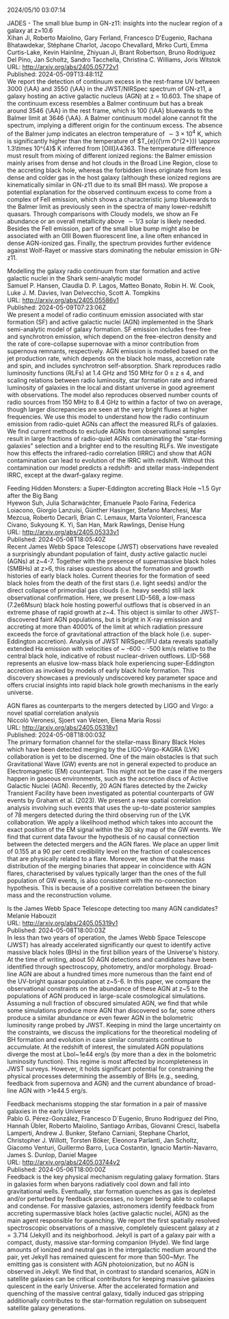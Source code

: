 2024/05/10 03:07:14  

JADES - The small blue bump in GN-z11: insights into the nuclear region
  of a galaxy at z=10.6  
Xihan Ji, Roberto Maiolino, Gary Ferland, Francesco D'Eugenio, Rachana Bhatawdekar, Stéphane Charlot, Jacopo Chevallard, Mirko Curti, Emma Curtis-Lake, Kevin Hainline, Zhiyuan Ji, Brant Robertson, Bruno Rodríguez Del Pino, Jan Scholtz, Sandro Tacchella, Christina C. Williams, Joris Witstok  
URL: http://arxiv.org/abs/2405.05772v1  
Published: 2024-05-09T13:48:11Z  
  We report the detection of continuum excess in the rest-frame UV between 3000 {\AA} and 3550 {\AA} in the JWST/NIRSpec spectrum of GN-z11, a galaxy hosting an active galactic nucleus (AGN) at z = 10.603. The shape of the continuum excess resembles a Balmer continuum but has a break around 3546 {\AA} in the rest frame, which is 100 {\AA} bluewards to the Balmer limit at 3646 {\AA}. A Balmer continuum model alone cannot fit the spectrum, implying a different origin for the continuum excess. The absence of the Balmer jump indicates an electron temperature of $\sim 3\times 10^4$ K, which is significantly higher than the temperature of $T_{e}({\rm O^{2+}}) \approx 1.3\times 10^{4}$ K inferred from [OIII]$\lambda 4363$. The temperature difference must result from mixing of different ionized regions: the Balmer emission mainly arises from dense and hot clouds in the Broad Line Region, close to the accreting black hole, whereas the forbidden lines originate from less dense and colder gas in the host galaxy (although these ionized regions are kinematically similar in GN-z11 due to its small BH mass). We propose a potential explanation for the observed continuum excess to come from a complex of FeII emission, which shows a characteristic jump bluewards to the Balmer limit as previously seen in the spectra of many lower-redshift quasars. Through comparisons with Cloudy models, we show an Fe abundance or an overall metallicity above $\sim 1/3$ solar is likely needed. Besides the FeII emission, part of the small blue bump might also be associated with an OIII Bowen fluorescent line, a line often enhanced in dense AGN-ionized gas. Finally, the spectrum provides further evidence against Wolf-Rayet or massive stars dominating the nebular emission in GN-z11.   

Modelling the galaxy radio continuum from star formation and active
  galactic nuclei in the Shark semi-analytic model  
Samuel P. Hansen, Claudia D. P. Lagos, Matteo Bonato, Robin H. W. Cook, Luke J. M. Davies, Ivan Delvecchio, Scott A. Tompkins  
URL: http://arxiv.org/abs/2405.05586v1  
Published: 2024-05-09T07:23:06Z  
  We present a model of radio continuum emission associated with star formation (SF) and active galactic nuclei (AGN) implemented in the Shark semi-analytic model of galaxy formation. SF emission includes free-free and synchrotron emission, which depend on the free-electron density and the rate of core-collapse supernovae with a minor contribution from supernova remnants, respectively. AGN emission is modelled based on the jet production rate, which depends on the black hole mass, accretion rate and spin, and includes synchrotron self-absorption. Shark reproduces radio luminosity functions (RLFs) at 1.4 GHz and 150 MHz for 0 $\leq$ z $\leq$ 4, and scaling relations between radio luminosity, star formation rate and infrared luminosity of galaxies in the local and distant universe in good agreement with observations. The model also reproduces observed number counts of radio sources from 150 MHz to 8.4 GHz to within a factor of two on average, though larger discrepancies are seen at the very bright fluxes at higher frequencies. We use this model to understand how the radio continuum emission from radio-quiet AGNs can affect the measured RLFs of galaxies. We find current methods to exclude AGNs from observational samples result in large fractions of radio-quiet AGNs contaminating the "star-forming galaxies" selection and a brighter end to the resulting RLFs. We investigate how this effects the infrared-radio correlation (IRRC) and show that AGN contamination can lead to evolution of the IRRC with redshift. Without this contamination our model predicts a redshift- and stellar mass-independent IRRC, except at the dwarf-galaxy regime.   

Feeding Hidden Monsters: a Super-Eddington accreting Black Hole ~1.5 Gyr
  after the Big Bang  
Hyewon Suh, Julia Scharwächter, Emanuele Paolo Farina, Federica Loiacono, Giorgio Lanzuisi, Günther Hasinger, Stefano Marchesi, Mar Mezcua, Roberto Decarli, Brian C. Lemaux, Marta Volonteri, Francesca Civano, Sukyoung K. Yi, San Han, Mark Rawlings, Denise Hung  
URL: http://arxiv.org/abs/2405.05333v1  
Published: 2024-05-08T18:05:40Z  
  Recent James Webb Space Telescope (JWST) observations have revealed a surprisingly abundant population of faint, dusty active galactic nuclei (AGNs) at z~4-7. Together with the presence of supermassive black holes (SMBHs) at z&gt;6, this raises questions about the formation and growth histories of early black holes. Current theories for the formation of seed black holes from the death of the first stars (i.e. light seeds) and/or the direct collapse of primordial gas clouds (i.e. heavy seeds) still lack observational confirmation. Here, we present LID-568, a low-mass (7.2e6Msun) black hole hosting powerful outflows that is observed in an extreme phase of rapid growth at z~4. This object is similar to other JWST-discovered faint AGN populations, but is bright in X-ray emission and accreting at more than 4000% of the limit at which radiation pressure exceeds the force of gravitational attraction of the black hole (i.e. super-Eddington accretion). Analysis of JWST NIRSpec/IFU data reveals spatially extended Ha emission with velocities of ~ -600 - -500 km/s relative to the central black hole, indicative of robust nuclear-driven outflows. LID-568 represents an elusive low-mass black hole experiencing super-Eddington accretion as invoked by models of early black hole formation. This discovery showcases a previously undiscovered key parameter space and offers crucial insights into rapid black hole growth mechanisms in the early universe.   

AGN flares as counterparts to the mergers detected by LIGO and Virgo: a
  novel spatial correlation analysis  
Niccolò Veronesi, Sjoert van Velzen, Elena Maria Rossi  
URL: http://arxiv.org/abs/2405.05318v1  
Published: 2024-05-08T18:00:03Z  
  The primary formation channel for the stellar-mass Binary Black Holes which have been detected merging by the LIGO-Virgo-KAGRA (LVK) collaboration is yet to be discerned. One of the main obstacles is that such Gravitational Wave (GW) events are not in general expected to produce an Electromagnetic (EM) counterpart. This might not be the case if the mergers happen in gaseous environments, such as the accretion discs of Active Galactic Nuclei (AGN). Recently, 20 AGN flares detected by the Zwicky Transient Facility have been investigated as potential counterparts of GW events by Graham et al. (2023). We present a new spatial correlation analysis involving such events that uses the up-to-date posterior samples of 78 mergers detected during the third observing run of the LVK collaboration. We apply a likelihood method which takes into account the exact position of the EM signal within the 3D sky map of the GW events. We find that current data favour the hypothesis of no causal connection between the detected mergers and the AGN flares. We place an upper limit of 0.155 at a 90 per cent credibility level on the fraction of coalescences that are physically related to a flare. Moreover, we show that the mass distribution of the merging binaries that appear in coincidence with AGN flares, characterised by values typically larger than the ones of the full population of GW events, is also consistent with the no-connection hypothesis. This is because of a positive correlation between the binary mass and the reconstruction volume.   

Is the James Webb Space Telescope detecting too many AGN candidates?  
Melanie Habouzit  
URL: http://arxiv.org/abs/2405.05319v1  
Published: 2024-05-08T18:00:03Z  
  In less than two years of operation, the James Webb Space Telescope (JWST) has already accelerated significantly our quest to identify active massive black holes (BHs) in the first billion years of the Universe's history. At the time of writing, about 50 AGN detections and candidates have been identified through spectroscopy, photometry, and/or morphology. Broad-line AGN are about a hundred times more numerous than the faint end of the UV-bright quasar population at z~5-6. In this paper, we compare the observational constraints on the abundance of these AGN at z~5 to the populations of AGN produced in large-scale cosmological simulations. Assuming a null fraction of obscured simulated AGN, we find that while some simulations produce more AGN than discovered so far, some others produce a similar abundance or even fewer AGN in the bolometric luminosity range probed by JWST. Keeping in mind the large uncertainty on the constraints, we discuss the implications for the theoretical modeling of BH formation and evolution in case similar constraints continue to accumulate. At the redshift of interest, the simulated AGN populations diverge the most at Lbol~1e44 erg/s (by more than a dex in the bolometric luminosity function). This regime is most affected by incompleteness in JWST surveys. However, it holds significant potential for constraining the physical processes determining the assembly of BHs (e.g., seeding, feedback from supernova and AGN) and the current abundance of broad-line AGN with &gt;1e44.5 erg/s.   

Feedback mechanisms stopping the star formation in a pair of massive
  galaxies in the early Universe  
Pablo G. Pérez-González, Francesco D`Eugenio, Bruno Rodríguez del Pino, Hannah Übler, Roberto Maiolino, Santiago Arribas, Giovanni Cresci, Isabella Lamperti, Andrew J. Bunker, Stefano Carniani, Stephane Charlot, Christopher J. Willott, Torsten Böker, Eleonora Parlanti, Jan Scholtz, Giacomo Venturi, Guillermo Barro, Luca Costantin, Ignacio Martín-Navarro, James S. Dunlop, Daniel Magee  
URL: http://arxiv.org/abs/2405.03744v2  
Published: 2024-05-06T18:00:00Z  
  Feedback is the key physical mechanism regulating galaxy formation. Stars in galaxies form when baryons radiatively cool down and fall into gravitational wells. Eventually, star formation quenches as gas is depleted and/or perturbed by feedback processes, no longer being able to collapse and condense. For massive galaxies, astronomers identify feedback from accreting supermassive black holes (active galactic nuclei, AGN) as the main agent responsible for quenching. We report the first spatially resolved spectroscopic observations of a massive, completely quiescent galaxy at $z=3.714$ (Jekyll) and its neighborhood. Jekyll is part of a galaxy pair with a compact, dusty, massive star-forming companion (Hyde). We find large amounts of ionized and neutral gas in the intergalactic medium around the pair, yet Jekyll has remained quiescent for more than 500~Myr. The emitting gas is consistent with AGN photoionization, but no AGN is observed in Jekyll. We find that, in contrast to standard scenarios, AGN in satellite galaxies can be critical contributors for keeping massive galaxies quiescent in the early Universe. After the accelerated formation and quenching of the massive central galaxy, tidally induced gas stripping additionally contributes to the star-formation regulation on subsequent satellite galaxy generations.   

